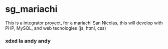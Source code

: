 # sg_mariachi
This is a integrator proyect, for a mariachi San Nicolas, this will develop with PHP, MySQL, and web tecnologies (js, html, css)


### xdxd la andy andy 
